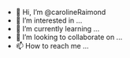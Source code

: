 - 👋 Hi, I’m @carolineRaimond
- 👀 I’m interested in ...
- 🌱 I’m currently learning ...
- 💞️ I’m looking to collaborate on ...
- 📫 How to reach me ...

<!---
carolineRaimond/carolineRaimond is a ✨ special ✨ repository because its `README.md` (this file) appears on your GitHub profile.
You can click the Preview link to take a look at your changes.
--->
